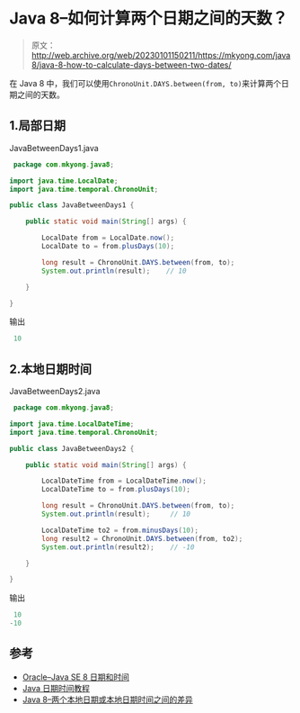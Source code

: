 # Java 8–如何计算两个日期之间的天数？

> 原文：<http://web.archive.org/web/20230101150211/https://mkyong.com/java8/java-8-how-to-calculate-days-between-two-dates/>

在 Java 8 中，我们可以使用`ChronoUnit.DAYS.between(from, to)`来计算两个日期之间的天数。

## 1.局部日期

JavaBetweenDays1.java

```java
 package com.mkyong.java8;

import java.time.LocalDate;
import java.time.temporal.ChronoUnit;

public class JavaBetweenDays1 {

    public static void main(String[] args) {

        LocalDate from = LocalDate.now();
        LocalDate to = from.plusDays(10);

        long result = ChronoUnit.DAYS.between(from, to);
        System.out.println(result);    // 10

    }

} 
```

输出

```java
 10 
```

## 2.本地日期时间

JavaBetweenDays2.java

```java
 package com.mkyong.java8;

import java.time.LocalDateTime;
import java.time.temporal.ChronoUnit;

public class JavaBetweenDays2 {

    public static void main(String[] args) {

        LocalDateTime from = LocalDateTime.now();
        LocalDateTime to = from.plusDays(10);

        long result = ChronoUnit.DAYS.between(from, to);
        System.out.println(result);     // 10

        LocalDateTime to2 = from.minusDays(10);
        long result2 = ChronoUnit.DAYS.between(from, to2);
        System.out.println(result2);    // -10

    }

} 
```

输出

```java
 10
-10 
```

## 参考

*   [Oracle–Java SE 8 日期和时间](http://web.archive.org/web/20221207074331/https://www.oracle.com/technical-resources/articles/java/jf14-date-time.html)
*   [Java 日期时间教程](/web/20221207074331/https://mkyong.com/tutorials/java-date-time-tutorials/)
*   [Java 8–两个本地日期或本地日期时间之间的差异](/web/20221207074331/https://mkyong.com/java8/java-8-difference-between-two-localdate-or-localdatetime/)

<input type="hidden" id="mkyong-current-postId" value="15410">